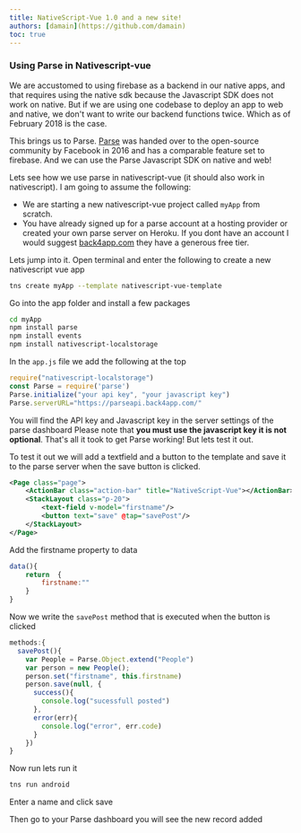 ```yaml
---
title: NativeScript-Vue 1.0 and a new site!
authors: [damain](https://github.com/damain)
toc: true
---
```


### Using Parse in Nativescript-vue

We are accustomed to using firebase as a backend in our native apps, and that requires using the native sdk because the Javascript SDK does not work on native. But if we are using one codebase to deploy an app to web and native, we don't want to write our backend functions twice. Which as of February 2018 is the case. 

This brings us to Parse. [Parse](http://parseplatform.org/) was handed over to the open-source community by Facebook in 2016 and has a comparable feature set to firebase. And we can use the Parse Javascript SDK on native and web! 

Lets see how we use parse in nativescript-vue (it should also work in nativescript). I am going to assume the following:
* We are starting a new nativescript-vue project called `myApp` from scratch. 
* You have already signed up for a parse account at a hosting provider or created your own parse server on Heroku. If you dont have an account I would suggest [back4app.com](https://www.back4app.com) they have a generous free tier.

Lets jump into it.
Open terminal and enter the following to create a new nativescript vue app
```sh
tns create myApp --template nativescript-vue-template
```
Go into the app folder and install a few packages
```sh
cd myApp
npm install parse
npm install events
npm install nativescript-localstorage
```

In the `app.js` file we add the following at the top  
```js
require("nativescript-localstorage")
const Parse = require('parse')
Parse.initialize("your api key", "your javascript key")
Parse.serverURL="https://parseapi.back4app.com/"
```
You will find the API key and Javascript key in the server settings of the parse dashboard
Please note that **you must use the javascript key it is not optional**.
That's all it took to get Parse working! But lets test it out.

To test it out we will add a textfield and a button to the template and save it to the parse server when the save button is clicked.
```xml
<Page class="page">
    <ActionBar class="action-bar" title="NativeScript-Vue"></ActionBar>
    <StackLayout class="p-20">
        <text-field v-model="firstname"/>
        <button text="save" @tap="savePost"/>
    </StackLayout>
</Page>
```

Add the firstname property to data 
```js
data(){
    return  {
        firstname:""
    }
}
```

Now we write the `savePost` method that is executed when the button is clicked
```js
methods:{
  savePost(){
    var People = Parse.Object.extend("People")
    var person = new People();
    person.set("firstname", this.firstname)
    person.save(null, {
      success(){
        console.log("sucessfull posted")
      },
      error(err){
        console.log("error", err.code)
      }
    })
}
```

Now run lets run it
```sh
tns run android
```

Enter a name and click save 

Then go to your Parse dashboard you will see the new record added